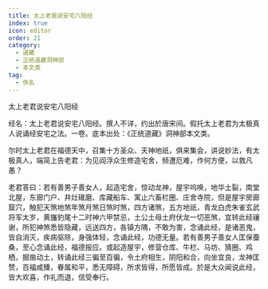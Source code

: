 ```yaml
---
title: 太上老君说安宅八阳经
index: true
icon: editor
order: 21
category:
  - 道藏
  - 正统道藏洞神部
  - 本文类
tag:
  - 佚名
---
```


太上老君说安宅八阳经  

经名：太上老君说安宅八阳经。撰人不详，约出於唐宋间。假托太上老君为太极真人说诵经安宅之法。一卷。底本出处：《正统道藏》洞神部本文类。  

尔时太上老君在福德天中，召集十方圣众、天神地祇，俱来集会，讲说妙法，有太极真人，端简上告老君：为见阎浮众生修造宅舍，频遭厄难，作何方便，以救凡愚？  

老君答曰：若有善男子善女人，起造宅舍，惊动龙神，屋宇呜唤，地华土裂，南堂北屋，东廊门户、井灶碓磨、库藏船车、寓止六畜栏圈、庄舍寺院，但是屋宇房廊窟穴，触犯天煞地煞年煞月煞日煞时煞，四方诸煞，五方地祇，青龙白虎朱雀玄武将军太岁，黄旛豹尾十二时神六甲禁忌，土公土母土府伏龙一切恶煞，宜转此经禳谢，所犯神煞悉皆隐藏，远送四方，各镇方隅，不敢为害，念诵此经，是诸恶鬼，皆自消灭，疾病驱除，身强体轻，念诵此经，功德无量。若有善男子善女人匡保蚕桑，至心念诵此经，福德报应。或起造屋宇，修营仓库、牛栏、马坊、猜圈、鸡栖，掘凿动土，转诵此经三徧至百徧，令土府相生，阴阳和合，向坐宜良，龙神匡赞，百福咸臻，眷属和平，悉无障碍，所求皆得，所愿皆成。於是大众闻说此经，皆大欢喜，作礼而退，信受奉行。  
